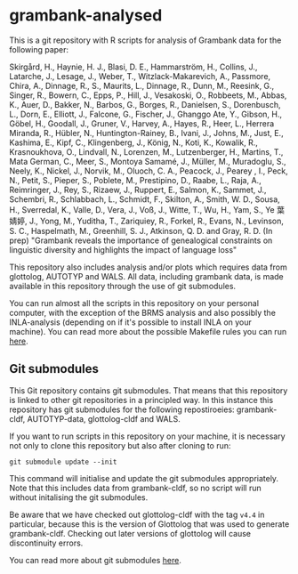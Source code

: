 # grambank-analysed
This is a git repository with R scripts for analysis of Grambank data for the following paper:


Skirgård, H., Haynie, H. J.,  Blasi, D. E., Hammarström, H., Collins, J., Latarche, J., Lesage, J., Weber, T., Witzlack-Makarevich, A., Passmore, Chira, A., Dinnage, R., S., Maurits, L., Dinnage, R., Dunn, M., Reesink, G., Singer, R., Bowern, C., Epps, P., Hill, J., Vesakoski, O., Robbeets, M., Abbas, K., Auer, D., Bakker, N., Barbos, G., Borges, R., Danielsen, S., Dorenbusch, L., Dorn, E., Elliott, J., Falcone, G., Fischer, J., Ghanggo Ate, Y., Gibson, H., Göbel, H., Goodall, J., Gruner, V., Harvey, A., Hayes, R., Heer, L., Herrera Miranda, R., Hübler, N., Huntington-Rainey, B., Ivani, J., Johns, M., Just, E., Kashima, E., Kipf, C., Klingenberg, J., König, N., Koti, K., Kowalik, R., Krasnoukhova, O., Lindvall, N., Lorenzen, M., Lutzenberger, H., Martins, T., Mata German, C., Meer, S., Montoya Samamé, J., Müller, M., Muradoglu, S., Neely, K., Nickel, J., Norvik, M., Oluoch, C. A., Peacock, J., Pearey , I., Peck, N., Petit, S., Pieper, S., Poblete, M., Prestipino, D., Raabe, L., Raja, A., Reimringer, J., Rey, S., Rizaew, J., Ruppert, E., Salmon, K., Sammet, J., Schembri, R., Schlabbach, L., Schmidt, F., Skilton, A., Smith, W. D., Sousa, H., Sverredal, K., Valle, D., Vera, J., Voß, J., Witte, T., Wu, H., Yam, S., Ye 葉婧婷, J., Yong, M., Yuditha, T., Zariquiey, R., Forkel, R., Evans, N., Levinson, S. C., Haspelmath, M., Greenhill, S. J., Atkinson, Q. D. and Gray, R. D.  (In prep) "Grambank reveals the importance of genealogical constraints on linguistic diversity and highlights the impact of language loss"

This repository also includes analysis and/or plots which requires data from glottolog, AUTOTYP and WALS. All data, including grambank data, is made available in this repository through the use of git submodules.

You can run almost all the scripts in this repository on your personal computer, with the exception of the BRMS analysis and also possibly the INLA-analysis (depending on if it's possible to install INLA on your machine). You can read more about the possible Makefile rules you can run [here](https://github.com/grambank/grambank-analysed/blob/main/R_grambank/README.md).

## Git submodules
This Git repository contains git submodules. That means that this repository is linked to other git repositories in a principled way. In this instance this repository has git submodules for the following repostiroeies: grambank-cldf, AUTOTYP-data, glottolog-cldf and WALS.

If you want to run scripts in this repository on your machine, it is necessary not only to clone this repository but also after cloning to run:

`git submodule update --init`

This command will initialise and update the git submodules appropriately. Note that this includes data from grambank-cldf, so no script will run without initalising the git submodules.

Be aware that we have checked out glottolog-cldf with the tag `v4.4` in particular, because this is the version of Glottolog that was used to generate grambank-cldf. Checking out later versions of glottolog will cause discontinuity errors.

You can read more about git submodules [here](https://git-scm.com/book/en/v2/Git-Tools-Submodules#_cloning_submodules).
